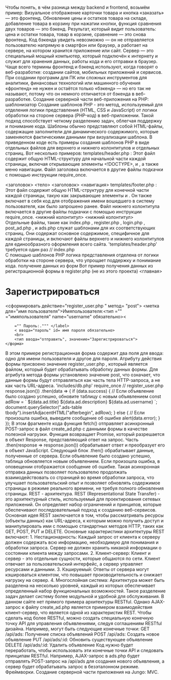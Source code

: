 Чтобы понять, в чём разница между backend и frontend, возьмём пример:
Визуальное отображение карточки товара и кнопка «заказать» — это фронтенд.
Обновление цены и остатков товара на складе, добавление товара в корзину при нажатии кнопки, функция сравнения двух товаров — это бэкенд.
Результат, который видит пользователь: цена и остатки товара, товар в корзине, сравнение — это снова фронтенд.
Код бэкенда увидеть невозможно — он не отправляется пользователю напрямую в смартфон или браузер, а работает на сервере, на котором хранится приложение или сайт. Сервер — это специальный мощный компьютер, который подключён к интернету и служит для хранения данных, работы кода и его отправки в браузер.
Чаще всего термины фронтенд и бэкенд используют, когда говорят о веб-разработке: создании сайтов, мобильных приложений и сервисов. При создании программ для ПК или сложных инструментов для аналитики, финансовых технологий или машинного обучения «фронтенд» не нужен и остаётся только «бэкенд» — но его так не называют, потому что он немного отличается от бэкенда в веб-разработке.
Создание серверной части веб-приложения на PHP:
шаблонизатор
Создание шаблонов PHP - это метод, используемый для отделения логики представления (HTML, CSS и JavaScript) от логики обработки на стороне сервера (PHP-код) в веб-приложении. Такой подход способствует четкому разделению задач, облегчая поддержку и понимание кода. Шаблоны обычно представляют собой HTML-файлы, содержащие заполнители для динамического содержимого, которые заменяются фактическими данными при визуализации шаблона.
В приведенном коде есть примеры создания шаблонов PHP в виде отдельных файлов для верхнего и нижнего колонтитулов и отдельных страниц. Вот несколько примеров:
templates/header.php : Этот файл содержит общую HTML-структуру для начальной части каждой страницы, включая открывающие элементы <!DOCTYPE>, и , а также меню навигации. Файл заголовка включается в другие файлы подкачки с помощью инструкции require_once.
<!DOCTYPE html>
<html lang="ru">
<заголовок>
 <!-- ... -->
</head>
<тело>
 <заголовок>
 <навигация>
 <!-- ... -->
 </навигация>
 </заголовок>
templates/footer.php : Этот файл содержит общую HTML-структуру для конечной части каждой страницы, такую как закрывающие элементы и . Он также включает в себя код для отображения имени вошедшего в систему пользователя, как было запрошено ранее. Файл нижнего колонтитула включается в другие файлы подкачки с помощью инструкции require_once.
 <нижний колонтитул>
 <!-- ... -->
 <нижний колонтитул>
 <?php if (isset($_SESSION['username'])): ?>
        <div class="авторизованный пользователь">
            <?php echo htmlspecialchars($_SESSION['username']); ?>
        </div>
    <?php endif; ?>
</body> 
</html>
Отдельные файлы, такие как index.php , register.php , login.php , post_ad.php , и ads.php служат шаблонами для их соответствующих страниц. Они содержат основное содержимое, специфичное для каждой страницы, и включают файлы верхнего и нижнего колонтитулов для единообразного оформления всего сайта.
'templates/header.php'
требуется один раз
// index.php  <?php; 
?>
<main>
    <!-- ... -->
</main>
<?php require_once 'templates/footer.php '; ?>
С помощью шаблонов PHP логика представления отделена от логики обработки на стороне сервера, что упрощает поддержку и понимание кода.
получение данных из форм
Вот пример получения данных из регистрационной формы в register.php (не из этого проекта)
<!-- register.php -->
<?php
require_once 'templates/header.php'; 
?>
<главная>
    <h1>Зарегистрироваться</h1>
    <сформировать действие="register_user.php " метод= "post">
        <метка для="имя пользователя">Имяпользователя:<тип
        =""  ="имяпользователя" name="username" обязательно><
        
        ="" Пароль:.""" </label>
        < ввода="пароль" id= имя пароля обязательно>
        <br>
        <тип ввода="отправить", значение="Зарегистрироваться">
    </форма>
</main>
<?php require_once 'templates/footer.php '; ?>
В этом примере регистрационная форма содержит два поля для ввода: одно для имени пользователя и другое для пароля. Атрибуту действия формы присвоено значение register_user.php , который является файлом, который будет обрабатывать обработку данных формы. Для атрибута метода формы установлено значение post, что означает, что данные формы будут отправляться как часть тела HTTP-запроса, а не как часть URL-адреса.
'includes/db.php'
require_once
// register_user.php  <?php; 
требуется один раз 'includes/functions.php'; 
// Проверьте, была ли форма отправлена с использованием метода POST
if ($_SERVER['REQUEST_METHOD'] == 'POST') {
 // Получаем данные формы из суперглобального массива $_POST
    $username = $_POST['username'];
 $пароль = $_POST['пароль'];
 // Сделайте что-нибудь с данными формы, например, сохраните их в базе данных
    $user_id = register_user($username, $пароль);
 // Перенаправлять пользователя на соответствующую страницу на основе результата регистрации
    если ($user_id) {
 заголовок ('Location: login.php?registration_success=true');
 } else{ 
 заголовок('Местоположение: register.php?registration_error=true');
 }
} else {
 // Если форма не была отправлена с помощью POST, перенаправьте обратно на страницу регистрации 
 заголовок ('Location: register.php'); 
}
В этом файле данные формы извлекаются из суперглобального массива $_POST. Затем значения имени пользователя и пароля передаются функции register_user() для сохранения пользовательских данных в базе данных. После обработки данных формы пользователь перенаправляется либо на страницу входа в систему (если регистрация прошла успешно), либо обратно на страницу регистрации (если произошла ошибка).
взаимодействие с базой данных
сессии.
Асинхронная отправка данных.
Асинхронная отправка данных - это процесс передачи данных между клиентом (например, веб-браузером) и сервером без блокирования выполнения других задач и ожидания ответа пользователем. В веб-приложениях это обычно достигается с помощью JavaScript и AJAX (Asynchronous JavaScript and XML) для отправки и получения данных в фоновом режиме без необходимости перезагрузки страницы.
В приведенном коде есть пример асинхронной отправки данных с помощью функции fetch(), современного метода JavaScript для выполнения HTTP-запросов:
метод
{,"create_ad.php"( fetch
    // Отправляем данные формы в файл create_ad.php с помощью AJAX: "POST",
    body: formData
})
.then(response => response.json())
.then(data => {
    if (data.success) {
        // Если объявление было создано успешно, обновите таблицу с новым объявлением
        const adRow = `
 <tr>
 <td>${data.ad.title}</td>
 <td>${data.ad.description}</td>
 <td>${data.ad.username}</td>
 </tr>
 `;
        document.querySelector(".ads-table tbody").insertAdjacentHTML("afterbegin", adRow);
    } else {
        // Если произошла ошибка, выведите сообщение об ошибке
        alert(data.error);
    }
});
В этом фрагменте кода функция fetch() отправляет асинхронный POST-запрос в файл create_ad.php с данными формы в качестве полезной нагрузки. Функция возвращает Promise, который разрешается в объект Response, представляющий ответ на запрос.
Часть .then(response => response.json()) обрабатывает ответ и преобразует его в объект JavaScript. Следующий блок .then() обрабатывает данные, полученные от сервера. Если объявление было создано успешно, таблица обновляется новым объявлением. Если произошла ошибка, в оповещении отображается сообщение об ошибке.
Такая асинхронная отправка данных позволяет пользователю продолжать взаимодействовать со страницей во время обработки запроса, что улучшает пользовательский опыт и позволяет обновлять содержимое страницы в режиме реального времени, не требуя полного обновления страницы.
REST - архитектура.
REST (Representational State Transfer) - это архитектурный стиль, используемый для проектирования сетевых приложений. Он определяет набор ограничений и принципов, которые обеспечивают последовательный подход к созданию веб-сервисов. Основная идея REST заключается в том, чтобы рассматривать ресурсы (объекты данных) как URL-адреса, к которым можно получить доступ и манипулировать ими с помощью стандартных методов HTTP, таких как GET, POST, PUT и DELETE.
Основные характеристики архитектуры REST включают:
1. Нестационарность: Каждый запрос от клиента к серверу должен содержать всю информацию, необходимую для понимания и обработки запроса. Сервер не должен хранить никакой информации о состоянии клиента между запросами.
2. Клиент-сервер: Клиент и сервер - это отдельные сущности, которые общаются по сети. Клиент отвечает за пользовательский интерфейс, а сервер управляет ресурсами и данными.
3. Кэшируемый: Ответы от сервера могут кэшироваться клиентом, что повышает производительность и снижает нагрузку на сервер.
4. Многослойная система: Архитектура может быть разделена на несколько уровней, каждый из которых обеспечивает определенный набор функциональных возможностей. Такое разделение задач делает систему более модульной и удобной для обслуживания.
В данном сайте нет прямого примера архитектуры RESTful. Однако AJAX-запрос к файлу create_ad.php является примером взаимодействия клиент-сервер, что является одной из характеристик REST.
Чтобы сделать код более RESTful, можно создать специальную конечную точку API для управления объявлениями, следуя соглашениям RESTful дизайна. Например, могут быть следующие конечные точки:
GET /api/ads: Получение списка объявлений
POST /api/ads: Создать новое объявление
PUT /api/ads/:id: Обновить существующее объявление
DELETE /api/ads/:id: Удалить объявление
Код нужно будет переработать, чтобы использовать эти конечные точки API и следовать принципам RESTful. Например, AJAX-запрос в ads.php будет отправлять POST-запрос на /api/ads для создания нового объявления, а сервер будет обрабатывать запрос в безэталонном режиме.
Фреймворки.
Создание серверной части приложения на Jungo: MVC.
